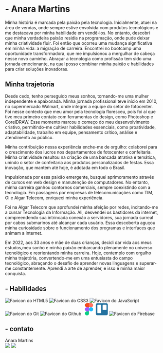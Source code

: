 
# - Anara Martins


Minha história é marcada pela paixão pela tecnologia. Inicialmente, atuei na área de vendas, onde sempre estive envolvida com produtos tecnológicos e me destacava por minha habilidade em vendê-los. No entanto, descobri que minha verdadeira paixão residia na programação, onde pude deixar minha criatividade fluir.
Foi então que ocorreu uma mudança significativa em minha vida: a migração de carreira. Encontrei no bootcamp  uma oportunidade transformadora, que me impulsionou a mergulhar de cabeça nesse novo caminho. Abraçar a tecnologia como profissão tem sido uma jornada emocionante, na qual posso combinar minha paixão e habilidades para criar soluções inovadoras.


## Minha trajetoria 

Desde cedo, tenho perseguido meus sonhos, tornando-me uma mulher independente e apaixonada. Minha jornada profissional teve início em 2010, no supermercado Walmart, onde integrei a equipe do setor de fotocenter. Foi nesse contexto que meu amor pela tecnologia floresceu, pois foi aí que tive meu primeiro contato com ferramentas de design, como Photoshop e CorelDRAW. Esse momento marcou o começo do meu desenvolvimento criativo, permitindo-me cultivar habilidades essenciais, como proatividade, adaptabilidade, trabalho em equipe, pensamento crítico, análise e atendimento ao público.

Minha contribuição nessa experiência enche-me de orgulho: colaborei para o crescimento dos lucros nos departamentos de fotocenter e confeitaria. Minha criatividade resultou na criação de uma bancada atrativa e temática, unindo o setor de confeitaria aos produtos personalizados de festas. Essa inovação, que mantem até hoje, é adotada em todo o Brasil.

Impulsionada por essa paixão emergente, busquei aprimoramento através de cursos em web design e manutenção de computadores. No entanto, minha carreira ganhou contornos comerciais, sempre coexistindo com a tecnologia. Em passagens por empresas de telecomunicações como TIM, Oi e Algar Telecom, enriqueci minha experiência.

Foi na Algar Telecom que aprofundei minha afeição por redes, incitando-me a cursar Tecnologia da Informação. Ali, desvendei os bastidores da internet, compreendendo sua intrincada conexão a servidores, sua jornada surreal por cabos submarinos até alcançar cada usuário. Essa descoberta aguçou minha curiosidade sobre o funcionamento dos programas e interfaces que animam a internet.

Em 2022, aos 33 anos e mãe de duas crianças, decidi dar vida aos meus estudos,meu sonho e minha paixão embarcando plenamente no universo tecnológico e reorientando minha carreira. Hoje, contemplo com orgulho minha trajetória, convertendo-me em uma entusiasta do campo tecnológico, abraçando o desafio de aprender novas linguagens e superar-me constantemente. Aprendi a arte de aprender, e isso é minha maior conquista.


## - Habilidades
<div>
<img title="HTML5" alt="Favicon do HTML5" src="https://cdn.jsdelivr.net/gh/devicons/devicon/icons/html5/html5-plain-wordmark.svg" / width="40" height="40">  
<img title="CSS3" alt="Favicon do CSS3" src="https://cdn.jsdelivr.net/gh/devicons/devicon/icons/css3/css3-plain-wordmark.svg" / width="40" height="40">  
<img title="JavaScript" alt="Favicon do JavaScript" src="https://cdn.jsdelivr.net/gh/devicons/devicon/icons/javascript/javascript-original.svg" / width="40" height="40">  
<img title="Git" alt="Favicon do Git" src="https://cdn.jsdelivr.net/gh/devicons/devicon/icons/git/git-plain-wordmark.svg" / width="40" height="40">  
<img title="GitHub" alt="Favicon do Github" src="https://cdn.jsdelivr.net/gh/devicons/devicon/icons/github/github-original.svg" / width="40" height="40"> 
<img title="Figma" alt="Favicon do Figma" src="https://github.com/devicons/devicon/blob/v2.15.1/icons/figma/figma-original.svg" / width="40" height="40"> 
<img title="Trello" alt="Favicon do Trello" src="https://github.com/devicons/devicon/blob/v2.15.1/icons/trello/trello-plain.svg" / width="40" height="40"> 
<img title="Firebase" alt="Favicon do Firebase" src="https://cdn.jsdelivr.net/gh/devicons/devicon/icons/firebase/firebase-plain.svg" / width="40" height="40"/>
</div>

## - contato
  Anara Martins <br>
<a href = "mailto:anaramartins31@gmail.com"><img src="https://img.shields.io/badge/Gmail-D14836?style=for-the-badge&logo=gmail&logoColor=white" target="_blank"></a>
<a href="https://www.linkedin.com/in/anara-martins-4740b0108/" target="_blank"><img src="https://img.shields.io/badge/-LinkedIn-%230077B5?style=for-the-badge&logo=linkedin&logoColor=white" target="_blank"></a> 
</div>